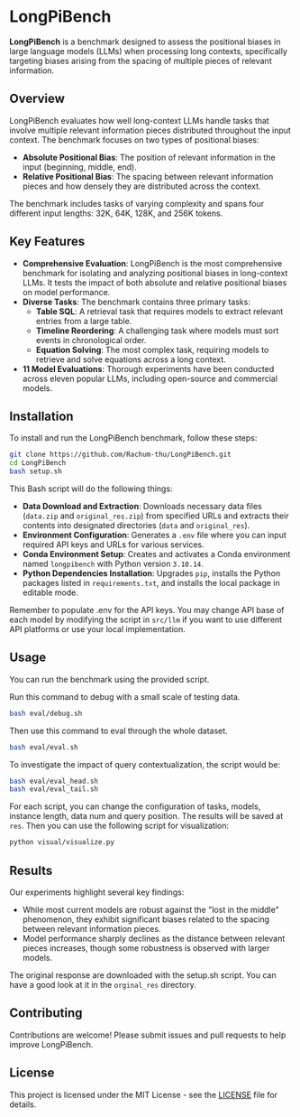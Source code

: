 # LongPiBench

**LongPiBench** is a benchmark designed to assess the positional biases in large language models (LLMs) when processing long contexts, specifically targeting biases arising from the spacing of multiple pieces of relevant information. 

## Overview

LongPiBench evaluates how well long-context LLMs handle tasks that involve multiple relevant information pieces distributed throughout the input context. The benchmark focuses on two types of positional biases:

- **Absolute Positional Bias**: The position of relevant information in the input (beginning, middle, end).
- **Relative Positional Bias**: The spacing between relevant information pieces and how densely they are distributed across the context.

The benchmark includes tasks of varying complexity and spans four different input lengths: 32K, 64K, 128K, and 256K tokens.

## Key Features

- **Comprehensive Evaluation**: LongPiBench is the most comprehensive benchmark for isolating and analyzing positional biases in long-context LLMs. It tests the impact of both absolute and relative positional biases on model performance.
- **Diverse Tasks**: The benchmark contains three primary tasks:
  - **Table SQL**: A retrieval task that requires models to extract relevant entries from a large table.
  - **Timeline Reordering**: A challenging task where models must sort events in chronological order.
  - **Equation Solving**: The most complex task, requiring models to retrieve and solve equations across a long context.
- **11 Model Evaluations**: Thorough experiments have been conducted across eleven popular LLMs, including open-source and commercial models.

## Installation

To install and run the LongPiBench benchmark, follow these steps:

```bash
git clone https://github.com/Rachum-thu/LongPiBench.git
cd LongPiBench
bash setup.sh
```

This Bash script will do the following things: 

- **Data Download and Extraction**: Downloads necessary data files (`data.zip` and `original_res.zip`) from specified URLs and extracts their contents into designated directories (`data` and `original_res`).
- **Environment Configuration**: Generates a `.env` file where you can input required API keys and URLs for various services. 
- **Conda Environment Setup**: Creates and activates a Conda environment named `longpibench` with Python version `3.10.14`. 
- **Python Dependencies Installation**: Upgrades `pip`, installs the Python packages listed in `requirements.txt`, and installs the local package in editable mode.

Remember to populate .env for the API keys. You may change API base of each model by modifying the script in  `src/llm` if you want to use different API platforms or use your local implementation. 

## Usage

You can run the benchmark using the provided script. 

Run this command to debug with a small scale of testing data.

```bash
bash eval/debug.sh
```

Then use this command to eval through the whole dataset.

```bash
bash eval/eval.sh
```

To investigate the impact of query contextualization, the script would be:

```bash
bash eval/eval_head.sh
bash eval/eval_tail.sh
```

For each script, you can change the configuration of tasks, models, instance length, data num and query position. The results will be saved at `res`. Then you can use the following script for visualization:

```bash
python visual/visualize.py
```

## Results

Our experiments highlight several key findings:

- While most current models are robust against the "lost in the middle" phenomenon, they exhibit significant biases related to the spacing between relevant information pieces.
- Model performance sharply declines as the distance between relevant pieces increases, though some robustness is observed with larger models.

The original response are downloaded with the setup.sh script. You can have a good look at it in the `orginal_res` directory.

## Contributing

Contributions are welcome! Please submit issues and pull requests to help improve LongPiBench.

## License

This project is licensed under the MIT License - see the [LICENSE](LICENSE) file for details.